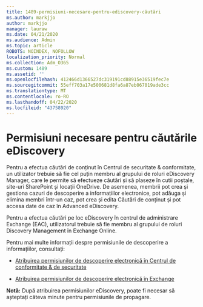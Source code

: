```yaml
---
title: 1489-permisiuni-necesare-pentru-ediscovery-căutări
ms.author: markjjo
author: markjjo
manager: lauraw
ms.date: 04/21/2020
ms.audience: Admin
ms.topic: article
ROBOTS: NOINDEX, NOFOLLOW
localization_priority: Normal
ms.collection: Adm_O365
ms.custom: 1489
ms.assetid: ''
ms.openlocfilehash: 412466d1366527dc319191cd88915e36519fec7e
ms.sourcegitcommit: 55eff703a17e500681d8fa6a87eb067019ade3cc
ms.translationtype: MT
ms.contentlocale: ro-RO
ms.lasthandoff: 04/22/2020
ms.locfileid: "43758920"
---
```

# <a name="permissions-required-for-ediscovery-searches"></a>Permisiuni necesare pentru căutările eDiscovery

Pentru a efectua căutări de conținut în Centrul de securitate & conformitate, un utilizator trebuie să fie cel puțin membru al grupului de roluri eDiscovery Manager, care le permite să efectueze căutări și să plaseze în cutii poștale, site-uri SharePoint și locații OneDrive. De asemenea, membrii pot crea și gestiona cazuri de descoperire a informațiilor electronice, pot adăuga și elimina membri într-un caz, pot crea și edita Căutări de conținut și pot accesa date de caz în Advanced eDiscovery.

Pentru a efectua căutări pe loc eDiscovery în centrul de administrare Exchange (EAC), utilizatorul trebuie să fie membru al grupului de roluri Discovery Management în Exchange Online.

Pentru mai multe informații despre permisiunile de descoperire a informațiilor, consultați: 

- [Atribuirea permisiunilor de descoperire electronică în Centrul de conformitate & de securitate](https://docs.microsoft.com/office365/securitycompliance/assign-ediscovery-permissions)

- [Atribuirea permisiunilor de descoperire electronică în Exchange](https://docs.microsoft.com/exchange/security-and-compliance/in-place-ediscovery/assign-ediscovery-permissions)

**Notă:** După atribuirea permisiunilor eDiscovery, poate fi necesar să așteptați câteva minute pentru permisiunile de propagare.
